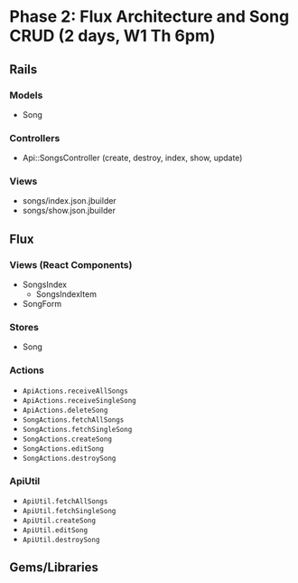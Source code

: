 # Phase 2: Flux Architecture and Song CRUD (2 days, W1 Th 6pm)

## Rails
### Models
* Song

### Controllers
* Api::SongsController (create, destroy, index, show, update)

### Views
* songs/index.json.jbuilder
* songs/show.json.jbuilder

## Flux
### Views (React Components)
* SongsIndex
  - SongsIndexItem
* SongForm

### Stores
* Song

### Actions
* `ApiActions.receiveAllSongs`
* `ApiActions.receiveSingleSong`
* `ApiActions.deleteSong`
* `SongActions.fetchAllSongs`
* `SongActions.fetchSingleSong`
* `SongActions.createSong`
* `SongActions.editSong`
* `SongActions.destroySong`

### ApiUtil
* `ApiUtil.fetchAllSongs`
* `ApiUtil.fetchSingleSong`
* `ApiUtil.createSong`
* `ApiUtil.editSong`
* `ApiUtil.destroySong`

## Gems/Libraries
